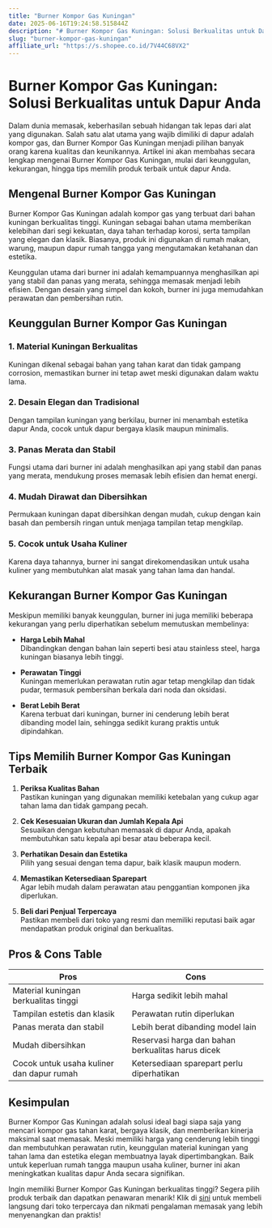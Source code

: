 ```yaml
---
title: "Burner Kompor Gas Kuningan"
date: 2025-06-16T19:24:58.515844Z
description: "# Burner Kompor Gas Kuningan: Solusi Berkualitas untuk Dapur Anda..."
slug: "burner-kompor-gas-kuningan"
affiliate_url: "https://s.shopee.co.id/7V44C68VX2"
---
```

# Burner Kompor Gas Kuningan: Solusi Berkualitas untuk Dapur Anda

Dalam dunia memasak, keberhasilan sebuah hidangan tak lepas dari alat yang digunakan. Salah satu alat utama yang wajib dimiliki di dapur adalah kompor gas, dan Burner Kompor Gas Kuningan menjadi pilihan banyak orang karena kualitas dan keunikannya. Artikel ini akan membahas secara lengkap mengenai Burner Kompor Gas Kuningan, mulai dari keunggulan, kekurangan, hingga tips memilih produk terbaik untuk dapur Anda.

## Mengenal Burner Kompor Gas Kuningan

Burner Kompor Gas Kuningan adalah kompor gas yang terbuat dari bahan kuningan berkualitas tinggi. Kuningan sebagai bahan utama memberikan kelebihan dari segi kekuatan, daya tahan terhadap korosi, serta tampilan yang elegan dan klasik. Biasanya, produk ini digunakan di rumah makan, warung, maupun dapur rumah tangga yang mengutamakan ketahanan dan estetika.

Keunggulan utama dari burner ini adalah kemampuannya menghasilkan api yang stabil dan panas yang merata, sehingga memasak menjadi lebih efisien. Dengan desain yang simpel dan kokoh, burner ini juga memudahkan perawatan dan pembersihan rutin.

## Keunggulan Burner Kompor Gas Kuningan

### 1. Material Kuningan Berkualitas  
Kuningan dikenal sebagai bahan yang tahan karat dan tidak gampang corrosion, memastikan burner ini tetap awet meski digunakan dalam waktu lama.

### 2. Desain Elegan dan Tradisional  
Dengan tampilan kuningan yang berkilau, burner ini menambah estetika dapur Anda, cocok untuk dapur bergaya klasik maupun minimalis.

### 3. Panas Merata dan Stabil  
Fungsi utama dari burner ini adalah menghasilkan api yang stabil dan panas yang merata, mendukung proses memasak lebih efisien dan hemat energi.

### 4. Mudah Dirawat dan Dibersihkan  
Permukaan kuningan dapat dibersihkan dengan mudah, cukup dengan kain basah dan pembersih ringan untuk menjaga tampilan tetap mengkilap.

### 5. Cocok untuk Usaha Kuliner  
Karena daya tahannya, burner ini sangat direkomendasikan untuk usaha kuliner yang membutuhkan alat masak yang tahan lama dan handal.

## Kekurangan Burner Kompor Gas Kuningan

Meskipun memiliki banyak keunggulan, burner ini juga memiliki beberapa kekurangan yang perlu diperhatikan sebelum memutuskan membelinya:

- **Harga Lebih Mahal**  
Dibandingkan dengan bahan lain seperti besi atau stainless steel, harga kuningan biasanya lebih tinggi.

- **Perawatan Tinggi**  
Kuningan memerlukan perawatan rutin agar tetap mengkilap dan tidak pudar, termasuk pembersihan berkala dari noda dan oksidasi.

- **Berat Lebih Berat**  
Karena terbuat dari kuningan, burner ini cenderung lebih berat dibanding model lain, sehingga sedikit kurang praktis untuk dipindahkan.

## Tips Memilih Burner Kompor Gas Kuningan Terbaik

1. **Periksa Kualitas Bahan**  
Pastikan kuningan yang digunakan memiliki ketebalan yang cukup agar tahan lama dan tidak gampang pecah.

2. **Cek Kesesuaian Ukuran dan Jumlah Kepala Api**  
Sesuaikan dengan kebutuhan memasak di dapur Anda, apakah membutuhkan satu kepala api besar atau beberapa kecil.

3. **Perhatikan Desain dan Estetika**  
Pilih yang sesuai dengan tema dapur, baik klasik maupun modern.

4. **Memastikan Ketersediaan Sparepart**  
Agar lebih mudah dalam perawatan atau penggantian komponen jika diperlukan.

5. **Beli dari Penjual Terpercaya**  
Pastikan membeli dari toko yang resmi dan memiliki reputasi baik agar mendapatkan produk original dan berkualitas.

## Pros & Cons Table

| Pros                                         | Cons                                               |
|----------------------------------------------|----------------------------------------------------|
| Material kuningan berkualitas tinggi       | Harga sedikit lebih mahal                         |
| Tampilan estetis dan klasik                | Perawatan rutin diperlukan                       |
| Panas merata dan stabil                     | Lebih berat dibanding model lain                  |
| Mudah dibersihkan                          | Reservasi harga dan bahan berkualitas harus dicek|
| Cocok untuk usaha kuliner dan dapur rumah | Ketersediaan sparepart perlu diperhatikan       |

## Kesimpulan

Burner Kompor Gas Kuningan adalah solusi ideal bagi siapa saja yang mencari kompor gas tahan karat, bergaya klasik, dan memberikan kinerja maksimal saat memasak. Meski memiliki harga yang cenderung lebih tinggi dan membutuhkan perawatan rutin, keunggulan material kuningan yang tahan lama dan estetika elegan membuatnya layak dipertimbangkan. Baik untuk keperluan rumah tangga maupun usaha kuliner, burner ini akan meningkatkan kualitas dapur Anda secara signifikan.

Ingin memiliki Burner Kompor Gas Kuningan berkualitas tinggi? Segera pilih produk terbaik dan dapatkan penawaran menarik! Klik di [sini](https://s.shopee.co.id/7V44C68VX2) untuk membeli langsung dari toko terpercaya dan nikmati pengalaman memasak yang lebih menyenangkan dan praktis!